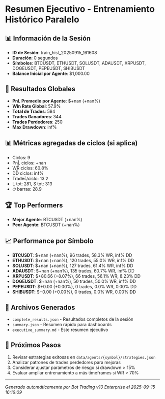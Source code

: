 # Resumen Ejecutivo - Entrenamiento Histórico Paralelo

## 📊 Información de la Sesión
- **ID de Sesión**: train_hist_20250915_161608
- **Duración**: 0 segundos
- **Símbolos**: BTCUSDT, ETHUSDT, SOLUSDT, ADAUSDT, XRPUSDT, DOGEUSDT, PEPEUSDT, SHIBUSDT
- **Balance Inicial por Agente**: $1,000.00

## 🎯 Resultados Globales
- **PnL Promedio por Agente**: $+nan (+nan%)
- **Win Rate Global**: 57.9%
- **Total de Trades**: 594
- **Trades Ganadores**: 344
- **Trades Perdedores**: 250
- **Max Drawdown**: inf%

## 📊 Métricas agregadas de ciclos (si aplica)
- Ciclos: 9
- PnL̄ ciclos: +nan
- WR̄ ciclos: 60.8%
- DD̄ ciclos: inf%
- Trades̄/ciclo: 13.2
- L tot: 281, S tot: 313
- ⏱̄ barras: 28.9


## 🏆 Top Performers
- **Mejor Agente**: BTCUSDT (+nan%)
- **Peor Agente**: BTCUSDT (+nan%)

## 📈 Performance por Símbolo
- **BTCUSDT**: $+nan (+nan%), 96 trades, 58.3% WR, inf% DD
- **ETHUSDT**: $+nan (+nan%), 120 trades, 55.0% WR, inf% DD
- **SOLUSDT**: $+nan (+nan%), 127 trades, 61.4% WR, inf% DD
- **ADAUSDT**: $+nan (+nan%), 135 trades, 60.7% WR, inf% DD
- **XRPUSDT**: $+80.66 (+8.07%), 66 trades, 56.1% WR, 8.23% DD
- **DOGEUSDT**: $+nan (+nan%), 50 trades, 50.0% WR, inf% DD
- **PEPEUSDT**: $+0.00 (+0.00%), 0 trades, 0.0% WR, 0.00% DD
- **SHIBUSDT**: $+0.00 (+0.00%), 0 trades, 0.0% WR, 0.00% DD

## 📁 Archivos Generados
- `complete_results.json` - Resultados completos de la sesión
- `summary.json` - Resumen rápido para dashboards
- `executive_summary.md` - Este resumen ejecutivo

## 🎯 Próximos Pasos
1. Revisar estrategias exitosas en `data/agents/{symbol}/strategies.json`
2. Analizar patrones de trades perdedores para mejoras
3. Considerar ajustar parámetros de riesgo si drawdown > 15%
4. Evaluar ampliar entrenamiento a más timeframes si WR > 70%

---
*Generado automáticamente por Bot Trading v10 Enterprise el 2025-09-15 16:16:09*
